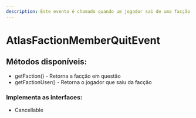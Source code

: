 ```yaml
---
description: Este evento é chamado quando um jogador sai de uma facção.
---
```


# AtlasFactionMemberQuitEvent

## Métodos disponíveis:

* getFaction() - Retorna a facção em questão
* getFactionUser() - Retorna o jogador que saiu da facção

### Implementa as interfaces:

* Cancellable
